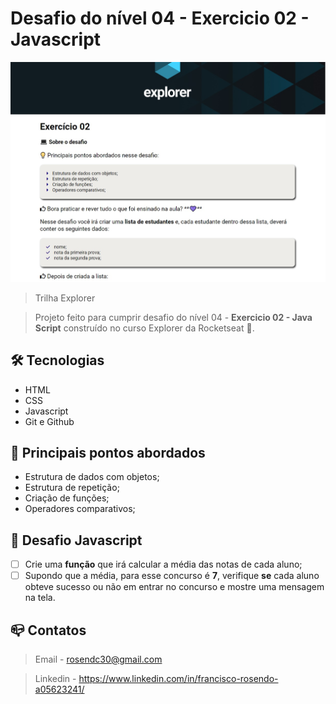 # Desafio do nível 04 - Exercicio 02 - Javascript

![preview](github/preview.jpg)

> Trilha Explorer 

> Projeto feito para cumprir desafio do nível 04 - <b>Exercicio 02 - Java Script</b> construído no curso Explorer da Rocketseat :rocket:. 

## :hammer_and_wrench: Tecnologias

- HTML
- CSS
- Javascript
- Git e Github


## :nut_and_bolt: Principais pontos abordados

- Estrutura de dados com objetos;
- Estrutura de repetição;
- Criação de funções;
- Operadores comparativos;

## :dart:  Desafio Javascript

- [ ]  Crie uma **função** que irá calcular a média das notas de cada aluno;
- [ ]  Supondo que a média, para esse concurso é **7**, verifique **se** cada aluno obteve sucesso ou não em entrar no concurso e mostre uma mensagem na tela.

## :mailbox_closed: Contatos

> Email - rosendc30@gmail.com

> Linkedin - https://www.linkedin.com/in/francisco-rosendo-a05623241/
